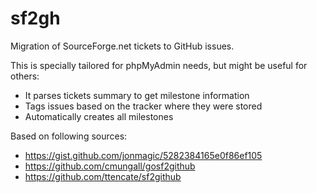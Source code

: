 # sf2gh
Migration of SourceForge.net tickets to GitHub issues.

This is specially tailored for phpMyAdmin needs, but might be useful for others:

* It parses tickets summary to get milestone information
* Tags issues based on the tracker where they were stored
* Automatically creates all milestones

Based on following sources:

* https://gist.github.com/jonmagic/5282384165e0f86ef105
* https://github.com/cmungall/gosf2github
* https://github.com/ttencate/sf2github
